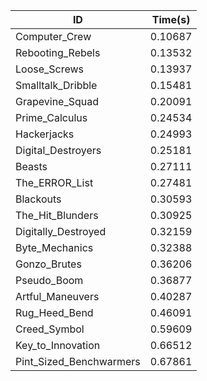 |ID|Time(s)|
|-|-|
|Computer_Crew|0.10687|
|Rebooting_Rebels|0.13532|
|Loose_Screws|0.13937|
|Smalltalk_Dribble|0.15481|
|Grapevine_Squad|0.20091|
|Prime_Calculus|0.24534|
|Hackerjacks|0.24993|
|Digital_Destroyers|0.25181|
|Beasts|0.27111|
|The_ERROR_List|0.27481|
|Blackouts|0.30593|
|The_Hit_Blunders|0.30925|
|Digitally_Destroyed|0.32159|
|Byte_Mechanics|0.32388|
|Gonzo_Brutes|0.36206|
|Pseudo_Boom|0.36877|
|Artful_Maneuvers|0.40287|
|Rug_Heed_Bend|0.46091|
|Creed_Symbol|0.59609|
|Key_to_Innovation|0.66512|
|Pint_Sized_Benchwarmers|0.67861|
